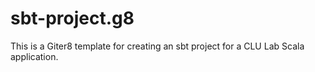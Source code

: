 # sbt-project.g8
This is a Giter8 template for creating an sbt project for a CLU Lab Scala application.
